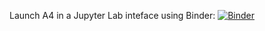Launch A4 in a Jupyter Lab inteface using Binder: 
[![Binder](https://mybinder.org/badge_logo.svg)](https://mybinder.org/v2/gh/trusel/GEOG497/tree/main/A4/HEAD?urlpath=lab)
